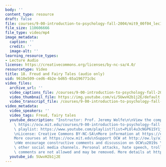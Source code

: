 ```yaml
---
body: ''
content_type: resource
draft: false
file: courses/9-00-introduction-to-psychology-fall-2004/mit9_00f04_lec18_360p_16_9.mp4
file_size: 110606666
file_type: video/mp4
image_metadata:
  caption: ''
  credit: ''
  image-alt: ''
learning_resource_types:
- Lecture Audio
license: https://creativecommons.org/licenses/by-nc-sa/4.0/
resourcetype: Video
title: 18. Freud and Fairy Tales (audio only)
uid: 9610e509-ced6-4b2e-bd65-65a196771cbc
video_files:
  archive_url: ''
  video_captions_file: /courses/9-00-introduction-to-psychology-fall-2004/mit9_00f04_lec18_captions.vtt
  video_thumbnail_file: https://img.youtube.com/vi/5UwvH2b1j2E/default.jpg
  video_transcript_file: /courses/9-00-introduction-to-psychology-fall-2004/1XpIE9Zcpf0VKAFuRaBM7CpZzZPszYeoK_transcript.pdf
video_metadata:
  video_speakers: ''
  video_tags: Freud, fairy tales
  youtube_description: "Instructor: Prof. Jeremy Wolfe\n\nView the complete course:\
    \ https://ocw.mit.edu/courses/9-00-introduction-to-psychology-fall-2004/\nYouTube\
    \ playlist: https://www.youtube.com/playlist?list=PLUl4u3cNGP615Y1j9Ok3szAH5DxhFjTHo\n\
    \nLicense: Creative Commons BY-NC-SA\nMore information at https://ocw.mit.edu/terms\n\
    More courses at https://ocw.mit.edu\nSupport OCW at http://ow.ly/a1If50zVRlQ\n\
    \nWe encourage constructive comments and discussion on OCW\u2019s YouTube and\
    \ other social media channels. Personal attacks, hate speech, trolling, and inappropriate\
    \ comments are not allowed and may be removed. More details at https://ocw.mit.edu/comments."
  youtube_id: 5UwvH2b1j2E
---
```

